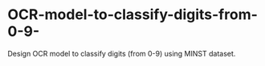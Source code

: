 # OCR-model-to-classify-digits-from-0-9-
Design OCR model to classify digits (from 0-9) using MINST dataset. 
